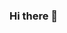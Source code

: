 ### Hi there 👋

<!--
**Indomite/Indomite** is a ✨ _special_ ✨ repository because its `README.md` (this file) appears on your GitHub profile.

Here are some ideas to get you started:

- 🔭 I’m currently working on JXNU
- 🌱 I’m currently learning web-front
- 👯 I’m looking to collaborate on Homyit
- 💬 Ask me about whatever I know
- ⚡ Fun fact: learning is happy
-->
